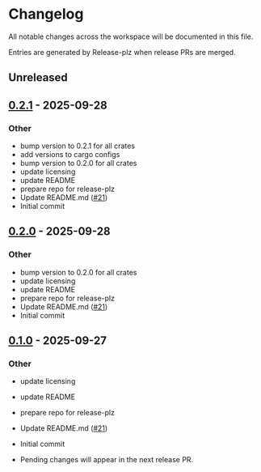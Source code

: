# Changelog

All notable changes across the workspace will be documented in this file.

Entries are generated by Release-plz when release PRs are merged.

## Unreleased

## [0.2.1](https://github.com/LeagueToolkit/league-toolkit/releases/tag/ltk_io_ext-v0.2.1) - 2025-09-28

### Other

- bump version to 0.2.1 for all crates
- add versions to cargo configs
- bump version to 0.2.0 for all crates
- update licensing
- update README
- prepare repo for release-plz
- Update README.md ([#21](https://github.com/LeagueToolkit/league-toolkit/pull/21))
- Initial commit

## [0.2.0](https://github.com/LeagueToolkit/league-toolkit/releases/tag/ltk_io_ext-v0.2.0) - 2025-09-28

### Other

- bump version to 0.2.0 for all crates
- update licensing
- update README
- prepare repo for release-plz
- Update README.md ([#21](https://github.com/LeagueToolkit/league-toolkit/pull/21))
- Initial commit

## [0.1.0](https://github.com/LeagueToolkit/league-toolkit/releases/tag/v0.1.0) - 2025-09-27

### Other

- update licensing
- update README
- prepare repo for release-plz
- Update README.md ([#21](https://github.com/LeagueToolkit/league-toolkit/pull/21))
- Initial commit

- Pending changes will appear in the next release PR.


